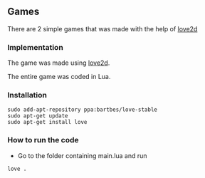 ## Games
There are 2 simple games that was made with the help of [love2d](https://love2d.org/)

### Implementation

The game was made using [love2d](https://love2d.org/).

The entire game was coded in Lua.

### Installation
```
sudo add-apt-repository ppa:bartbes/love-stable
sudo apt-get update
sudo apt-get install love
```

### How to run the code
* Go to the folder containing main.lua and run
```
love .
```
